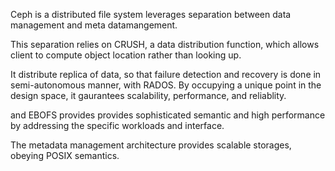 Ceph is a distributed file system leverages separation between data management and meta datamangement.

This separation relies on CRUSH, a data distribution function, which allows client to compute object location
rather than looking up. 

It distribute replica of data, so that failure detection and recovery is done in semi-autonomous manner, with RADOS.
By occupying a unique point in the design space, it gaurantees scalability, performance, and reliablity.

and EBOFS provides provides sophisticated semantic and high performance by addressing the specific workloads and interface.

The metadata management architecture provides scalable storages, obeying POSIX semantics. 

